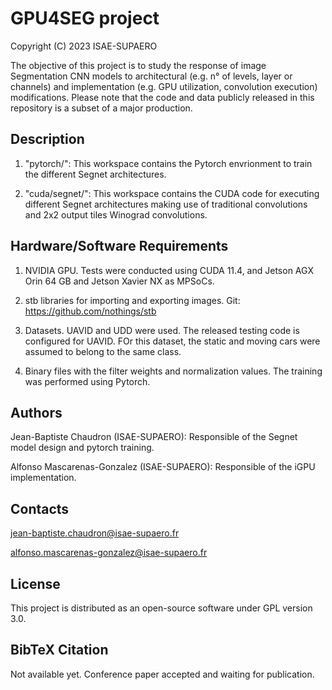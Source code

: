 # GPU4SEG project

Copyright (C) 2023 ISAE-SUPAERO

The objective of this project is to study the response of image Segmentation CNN models to architectural (e.g. n° of levels, layer or channels) and implementation (e.g. GPU utilization, convolution execution) modifications.
Please note that the code and data publicly released in this repository is a subset of a major production.  

## Description

1. "pytorch/": This workspace contains the Pytorch envrionment to train the different Segnet architectures.

2. "cuda/segnet/": This workspace contains the CUDA code for executing different Segnet architectures making use of traditional convolutions and 2x2 output tiles Winograd convolutions.
						  
						  
## Hardware/Software Requirements

1. NVIDIA GPU. Tests were conducted using CUDA 11.4, and Jetson AGX Orin 64 GB and Jetson Xavier NX as MPSoCs.
   
2. stb libraries for importing and exporting images. Git: https://github.com/nothings/stb

3. Datasets. UAVID and UDD were used. The released testing code is configured for UAVID. FOr this dataset, the static and moving cars were assumed to belong to the same class. 

4. Binary files with the filter weights and normalization values. The training was performed using Pytorch.


## Authors

Jean-Baptiste Chaudron (ISAE-SUPAERO): Responsible of the Segnet model design and pytorch training.

Alfonso Mascarenas-Gonzalez (ISAE-SUPAERO): Responsible of the iGPU implementation.


## Contacts

jean-baptiste.chaudron@isae-supaero.fr

alfonso.mascarenas-gonzalez@isae-supaero.fr

## License

This project is distributed as an open-source software under GPL version 3.0.

## BibTeX Citation

Not available yet. Conference paper accepted and waiting for publication. 
